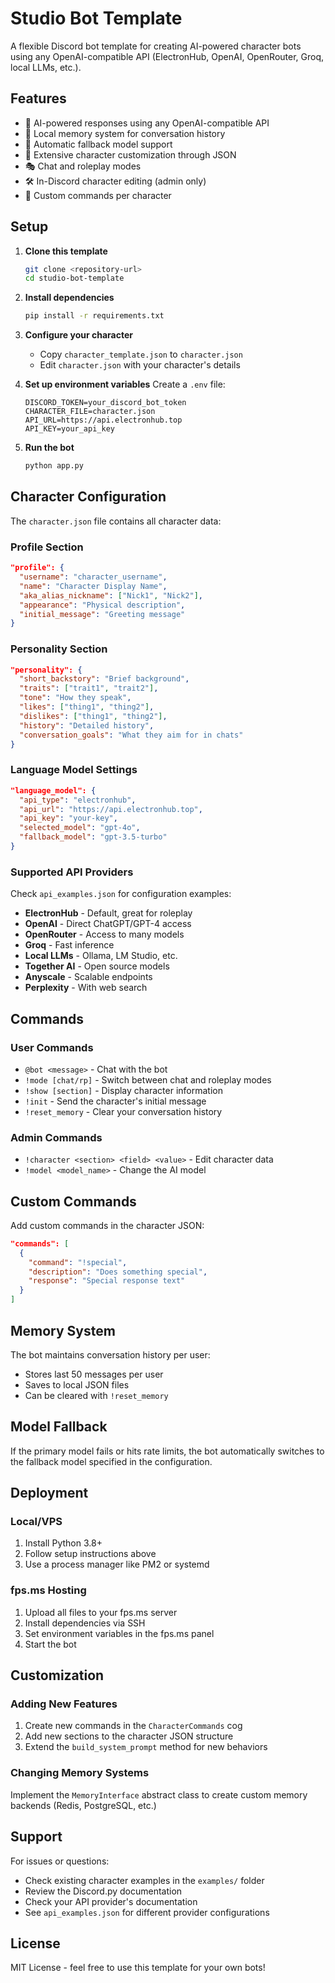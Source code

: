 # Studio Bot Template

A flexible Discord bot template for creating AI-powered character bots using any OpenAI-compatible API (ElectronHub, OpenAI, OpenRouter, Groq, local LLMs, etc.).

## Features

- 🤖 AI-powered responses using any OpenAI-compatible API
- 💾 Local memory system for conversation history
- 🔄 Automatic fallback model support
- 📝 Extensive character customization through JSON
- 🎭 Chat and roleplay modes
- 🛠️ In-Discord character editing (admin only)
- 🎨 Custom commands per character

## Setup

1. **Clone this template**
   ```bash
   git clone <repository-url>
   cd studio-bot-template
   ```

2. **Install dependencies**
   ```bash
   pip install -r requirements.txt
   ```

3. **Configure your character**
   - Copy `character_template.json` to `character.json`
   - Edit `character.json` with your character's details

4. **Set up environment variables**
   Create a `.env` file:
   ```env
   DISCORD_TOKEN=your_discord_bot_token
   CHARACTER_FILE=character.json
   API_URL=https://api.electronhub.top
   API_KEY=your_api_key
   ```

5. **Run the bot**
   ```bash
   python app.py
   ```

## Character Configuration

The `character.json` file contains all character data:

### Profile Section
```json
"profile": {
  "username": "character_username",
  "name": "Character Display Name",
  "aka_alias_nickname": ["Nick1", "Nick2"],
  "appearance": "Physical description",
  "initial_message": "Greeting message"
}
```

### Personality Section
```json
"personality": {
  "short_backstory": "Brief background",
  "traits": ["trait1", "trait2"],
  "tone": "How they speak",
  "likes": ["thing1", "thing2"],
  "dislikes": ["thing1", "thing2"],
  "history": "Detailed history",
  "conversation_goals": "What they aim for in chats"
}
```

### Language Model Settings
```json
"language_model": {
  "api_type": "electronhub",
  "api_url": "https://api.electronhub.top",
  "api_key": "your-key",
  "selected_model": "gpt-4o",
  "fallback_model": "gpt-3.5-turbo"
}
```

### Supported API Providers

Check `api_examples.json` for configuration examples:
- **ElectronHub** - Default, great for roleplay
- **OpenAI** - Direct ChatGPT/GPT-4 access
- **OpenRouter** - Access to many models
- **Groq** - Fast inference
- **Local LLMs** - Ollama, LM Studio, etc.
- **Together AI** - Open source models
- **Anyscale** - Scalable endpoints
- **Perplexity** - With web search

## Commands

### User Commands
- `@bot <message>` - Chat with the bot
- `!mode [chat/rp]` - Switch between chat and roleplay modes
- `!show [section]` - Display character information
- `!init` - Send the character's initial message
- `!reset_memory` - Clear your conversation history

### Admin Commands
- `!character <section> <field> <value>` - Edit character data
- `!model <model_name>` - Change the AI model

## Custom Commands

Add custom commands in the character JSON:
```json
"commands": [
  {
    "command": "!special",
    "description": "Does something special",
    "response": "Special response text"
  }
]
```

## Memory System

The bot maintains conversation history per user:
- Stores last 50 messages per user
- Saves to local JSON files
- Can be cleared with `!reset_memory`

## Model Fallback

If the primary model fails or hits rate limits, the bot automatically switches to the fallback model specified in the configuration.

## Deployment

### Local/VPS
1. Install Python 3.8+
2. Follow setup instructions above
3. Use a process manager like PM2 or systemd

### fps.ms Hosting
1. Upload all files to your fps.ms server
2. Install dependencies via SSH
3. Set environment variables in the fps.ms panel
4. Start the bot

## Customization

### Adding New Features
1. Create new commands in the `CharacterCommands` cog
2. Add new sections to the character JSON structure
3. Extend the `build_system_prompt` method for new behaviors

### Changing Memory Systems
Implement the `MemoryInterface` abstract class to create custom memory backends (Redis, PostgreSQL, etc.)

## Support

For issues or questions:
- Check existing character examples in the `examples/` folder
- Review the Discord.py documentation
- Check your API provider's documentation
- See `api_examples.json` for different provider configurations

## License

MIT License - feel free to use this template for your own bots!
